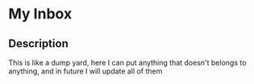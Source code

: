 # My Inbox

## Description

This is like a dump yard, here I can put anything that doesn't belongs to anything, and in future I will update all of them
